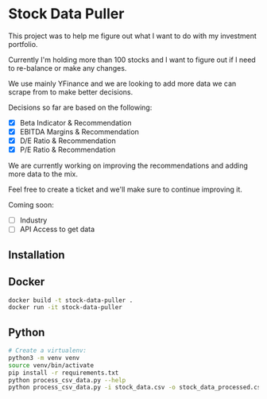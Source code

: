 # Stock Data Puller

This project was to help me figure out what I want to do with my investment portfolio.

Currently I'm holding more than 100 stocks and I want to figure out if I need to re-balance or make any changes.

We use mainly YFinance and we are looking to add more data we can scrape from to make better decisions.

Decisions so far are based on the following:
- [x] Beta Indicator & Recommendation
- [x] EBITDA Margins & Recommendation
- [x] D/E Ratio & Recommendation
- [x] P/E Ratio & Recommendation

We are currently working on improving the recommendations and adding more data to the mix.

Feel free to create a ticket and we'll make sure to continue improving it.

Coming soon:
- [ ] Industry
- [ ] API Access to get data

## Installation

## Docker

```bash
docker build -t stock-data-puller .
docker run -it stock-data-puller
```

## Python

```bash
# Create a virtualenv:
python3 -m venv venv
source venv/bin/activate
pip install -r requirements.txt
python process_csv_data.py --help
python process_csv_data.py -i stock_data.csv -o stock_data_processed.csv
```
